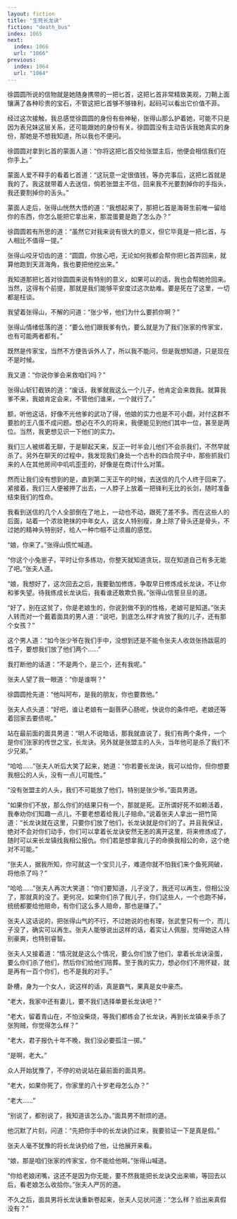 ```yaml
---
layout: fiction
title: "生死长龙诀"
fiction: "death_bus"
index: 1065
next:
  index: 1066
  url: "1066"
previous:
  index: 1064
  url: "1064"
---
```

徐圆圆所说的信物就是她随身携带的一把匕首，这把匕首非常精致美观，刀鞘上面镶满了各种珍贵的宝石，不管这把匕首够不够锋利，起码可以看出它价值不菲。

经过这次接触，我总感觉徐圆圆的身份有些神秘，张得山那么护着她，可能不只是因为表兄妹这层关系，还可能跟她的身份有关。徐圆圆没有主动告诉我她真实的身份，那她是不想我知道，所以我也不便问。

徐圆圆对拿到匕首的蒙面人道：“你将这把匕首交给张盟主后，他便会相信我们在你手上。”

蒙面人爱不释手的看着匕首道：“这玩意一定很值钱，等办完事后，这把匕首就是我的了。我这就带着人去送信，倘若张盟主不信，回来我不光要割掉你的手指头，我还要割掉你的舌头。”

蒙面人走后，张得山恍然大悟的道：“我想起来了，那把匕首是海哥生前唯一留给你的东西，你怎么能把它拿出来，那混蛋要是跑了怎么办？”

徐圆圆若有所思的道：“虽然它对我来说有很大的意义，但它毕竟是一把匕首，与人相比不值得一提。”

张得山咬牙切齿的道：“圆圆，你放心吧，无论如何我都会帮你把匕首弄回来，就算他跑到天涯海角，我也要把他挖出来。”

我知道那把匕首对徐圆圆来说有特别的意义，如果可以的话，我也会帮她抢回来。当然，这得有个前提，那就是我们能够平安度过这次劫难。要是死在了这里，一切都是枉谈。

我望着张得山，不解的问道：“张少爷，他们为什么要抓你啊？”

张得山情绪低落的道：“要么他们跟我爹有仇，要么就是为了我们张家的传家宝，也有可能两者都有。”

既然是传家宝，当然不方便告诉外人了，所以我不能问，但是我想知道，只是现在不是时候。

我又道：“你说你爹会来救咱们吗？”

张得山斩钉截铁的道：“废话，我爹就我这么一个儿子，他肯定会来救我。就算我爹不来，我娘肯定会来，不管他们谁来，一个就行了。”

额，听他这话，好像不光他爹的武功了得，他娘的实力也是不可小觑，对付这群不要脸的王八蛋不成问题。想必在不久的将来，我便能见到他们其中一位，甚至是两位。当然，我更想见识一下他们的实力。

我们三人被绑着无聊，于是聊起天来，反正一时半会儿他们不会杀我们，不然早就杀了。另外在聊天的过程中，我发现我们身处一个古朴的四合院子中，那些抓我们来的人在其他房间中叽叽歪歪的，好像是在商讨什么对策。

然而让我们没有想到的是，直到第二天正午的时候，去送信的几个人终于回来了。紧接着，我们三人便被押了出去，一人脖子上放着一把锋利无比的长剑，随时准备结束我们的性命。

我看到送信的几个人全部倒在了地上，一动也不动，跟死了差不多。而在这些人的后面，站着一个浓妆艳抹的中年女人，这女人特别瘦，身上除了骨头还是骨头，不过她的精神头特别好，给人一种巾帼不让须眉的感觉。

“娘，你来了。”张得山慌忙喊道。

“你这个小兔崽子，平时让你多练功，你整天就知道贪玩，现在知道自己有多无能了吧。”张夫人道。

“娘，我想好了，这次回去之后，我要勤加修炼，争取早日修炼成长龙诀，不让你和爹失望。待我练成长龙诀后，我看谁还敢欺负我。”张得山信誓旦旦的道。

“好了，别在这贫了，你是老娘生的，你说到做不到的性格，老娘可是知道。”张夫人转而对一个戴着面具的男人道：“说吧，到底怎么样才肯放了我的儿子，还有那个女孩？”

这个男人道：“如今张少爷在我们手中，没想到还是不能令张夫人收敛张扬跋扈的性子，要想我们放了他们两个……”

我打断他的话道：“不是两个，是三个，还有我呢。”

张夫人望了我一眼道：“你是谁啊？”

徐圆圆抢先道：“他叫阿布，是我的朋友，你也要救他。”

张夫人点头道：“好吧，谁让老娘有一副菩萨心肠呢，快说你的条件吧，老娘还等着回家去要债呢。”

站在最前面的面具男道：“明人不说暗话，那我就直说了，我们有两个条件，一个是你们张家的传世之宝，长龙诀。另外就是张盟主的人头，当年他可是杀了我们不少兄弟。”

“哈哈……”张夫人听后大笑了起来，她道：“你若要长龙诀，我可以给你，但你想要我相公的人头，没有一点儿可能性。”

“没有张盟主的人头，我们不可能放了他们，特别是张少爷。”面具男道。

“如果你们不放，那么你们的结果只有一个，那就是死。正所谓好死不如赖活着，我奉劝你们知趣一点儿，不要老想着给我儿子赔命。”说着张夫人拿出一把竹简道：“长龙诀就在这里，只要你们放了他们，长龙诀就是你们的了。并且我保证，绝对不会对你们动手，你们可以拿着长龙诀安然无恙的离开这里，将来修炼成了，随时可以来长龙镇找我相公报仇。你们若是想拿我儿子的命换我相公的命，这个绝对不可能。”

“张夫人，据我所知，你可就这一个宝贝儿子，难道你就不怕我们来个鱼死网破，将他杀了吗？”

“哈哈……”张夫人再次大笑道：“你们要知道，儿子没了，我还可以再生，但相公没了，那就真的没了。更何况，如果你们杀了我儿子，你们这些人，一个也跑不掉，统统都要给他赔命，有你们这么多人赔命，那也是赚了。”

张夫人这话说的，把张得山气的不行，不过她说的也有理，张武奎只有一个，而儿子没了，确实可以再生。张夫人能够说出这样的话，着实让人佩服，觉得她这人特别豪爽，也特别睿智。

张夫人又接着道：“情况就是这么个情况，要么你们放了他们，拿着长龙诀滚蛋，要么你们杀了他们，然后你们给他们陪葬。至于我的实力，想必你们不用怀疑，就是再有一百个你们，也不是我的对手。”

卧槽，身为一个女人，说这样的话，真是霸气，果真是女中豪杰。

“老大，我家中还有妻儿，要不我们选择单要长龙诀吧？”

“老大，留着青山在，不怕没柴烧，等我们都练会了长龙诀，再到长龙镇亲手杀了张狗贼，你觉得怎么样？”

“老大，君子报仇十年不晚，我们没必要孤注一掷。”

“是啊，老大。”

众人开始犹豫了，不停的劝说站在最前面的面具男。

“老大，如果你死了，你家里的八十岁老母怎么办？”

“老大……”

“别说了，都别说了，我知道该怎么办。”面具男不耐烦的道。

他沉默了片刻，问道：“先把你手中的长龙诀扔过来，我要验证一下是真是假。”

张夫人毫不犹豫的将长龙诀扔给了他，让他展开来看。

“娘，那是咱们张家的传家宝，你不能给他啊。”张得山喊道。

“你给老娘闭嘴，这还不是因为你无能，要不然我能把长龙诀交出来嘛，等回去以后，看老娘怎么收拾你。”张夫人严厉的道。

不久之后，面具男将长龙诀重新卷起来，张夫人见状问道：“怎么样？验出来真假没有？”